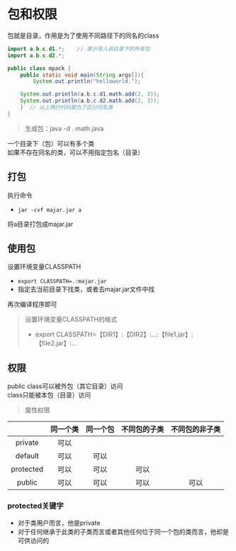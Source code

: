 # **包和权限**
包就是目录，作用是为了使用不同路径下的同名的class
```java
import a.b.c.d1.*;    // 表示导入该目录下的所有包
import a.b.c.d2.*;

public class mpack {
    public static void main(String args[]){
        System.out.println("helloworld.");

	System.out.println(a.b.c.d1.math.add(2, 3));
	System.out.println(a.b.c.d2.math.add(2, 3));
    }  // 以上两行代码是为了区分同名类
}

```

> 生成包：java -d . math.java  

一个目录下（包）可以有多个类  
如果不存在同名的类，可以不用指定包名（目录）


## **打包**
执行命令  
- `jar -cvf majar.jar a`   
      
将a目录打包成majar.jar


## **使用包**
设置环境变量CLASSPATH
- `export CLASSPATH=.:majar.jar`   
- 指定去当前目录下找类，或者去majar.jar文件中找    

再次编译程序即可 

> 设置环境变量CLASSPATH的格式
> - export CLASSPATH=【DIR1】:【DIR2】:...:【file1.jar】:【file2.jar】:...


## **权限**
public class可以被外包（其它目录）访问  
class只能被本包（目录）访问 

> 属性权限

|          | 同一个类 | 同一个包| 不同包的子类 | 不同包的非子类 |   
| :---:    |  :---:   |  :---:  | :---:        | :---:          |  
| private  | 可以     |         |              |                | 
| default  | 可以     | 可以    |              |                |  
| protected| 可以     | 可以    | 可以         |                | 
| public   | 可以     | 可以    | 可以         | 可以           |


### protected关键字
- 对于类用户而言，他是private   
- 对于任何继承于此类的子类而言或者其他任何位于同一个包的类而言，他却是可供访问的   





